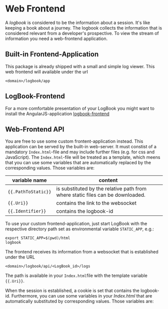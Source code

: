 # Web Frontend
A *logbook* is considered to be the information about a session.
It's like keeping a book about a journey. The logbook collects
the information that is considered relevant from a developer's
prospective. To view the stream of information you need a web-frontend
application.

## Built-in Frontend-Application
This package is already shipped with a small and simple log viewer.
This web frontend will available under the url

    <domain>/logbook/app

## LogBook-Frontend
For a more comfortable presentation of your LogBook you might want to
install the AngularJS-application
[logbook-frontend](https://github.com/XenosEleatikos/logbook-frontend)

## Web-Frontend API
You are free to use some custom frontent-application instead. This application
can be served by the built-in web-server. It must constist of a mandatory
`Index.html`-file and may include further files (e.g. for css and JavaScript).
The `Index.html`-file will be treated as a template, which meens that you can
use some variables that are automatically replaced by the corresponding values.
Those variables are:

| variable name     | content |
|-------------------|---------|
| `{{.PathToStatic}}`   | is substituted by the relative path from where static files can be downloaded. |
| `{{.Uri}}`        | contains the link to the websocket |
| `{{.Identifier}}` | contains the logbook-id |

    

To use your custom frontend-application, just start LogBook with the respective
directory path set as environmental variable `STATIC_APP`, e.g.:

    export STATIC_APP=$(pwd)/html
    logbook


The frontend receives its information from a websocket that is established
under the URL

    <domain>/logbook/api/<LogBook_id>/logs
	
The path is available in your `Index.html`file with the template variable `{{.Uri}}`.

When the session is established, a cookie is set that contains the logbook-id.
Furthermore, you can use some variables in your *Index.html* that are
automatically substituted by corresponding values. Those variables are:

	